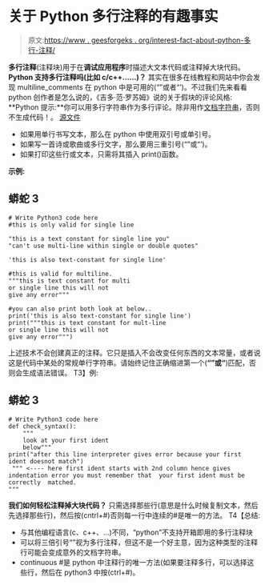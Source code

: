 # 关于 Python 多行注释的有趣事实

> 原文:[https://www . geesforgeks . org/interest-fact-about-python-多行-注释/](https://www.geeksforgeeks.org/interesting-fact-about-python-multi-line-comments/)

**多行注释**(注释块)用于在**调试应用程序**时描述大文本代码或注释掉大块代码。
**Python 支持多行注释吗(比如 c/c++……)？**
其实在很多在线教程和网站中你会发现 multiline_comments 在 python 中是可用的(“”或者“’)。不过我们先来看看 python 创作者是怎么说的，《吉多·范·罗苏姆》说的关于假块的评论风格:
**Python 提示:**你可以用多行字符串作为多行评论。除非用作[文档字符串](https://www.geeksforgeeks.org/python-docstrings/)，否则不生成代码！。
[源文件](https://twitter.com/gvanrossum/status/112670605505077248)

*   如果用单行书写文本，那么在 python 中使用双引号或单引号。
*   如果写一首诗或歌曲或多行文字，那么要用三重引号(“”或“’)。
*   如果打印这些行或文本，只需将其插入 print()函数。

**示例:**

## 蟒蛇 3

```
# Write Python3 code here
#this is only valid for single line

"this is a text constant for single line you"
"can't use multi-line within single or double quotes"

'this is also text-constant for single line'

#this is valid for multiline.
"""this is text constant for multi
or single line this will not
give any error"""

#you can also print both look at below..
print('this is also text-constant for single line')
print("""this is text constant for mult-line
or single line this will not
give any error""")
```

上述技术不会创建真正的注释。它只是插入不会改变任何东西的文本常量，或者说这是代码中某处的常规单行字符串。请始终记住正确缩进第一个(**“”或“**)匹配，否则会生成语法错误。
T3】例:

## 蟒蛇 3

```
# Write Python3 code here
def check_syntax():
    """
    look at your first ident
    below"""
print("after this line interpreter gives error because your first ident doesnot match")
 """ <---- here first ident starts with 2nd column hence gives indentation error you must remember that  your first ident must be correctly  matched.
"""
```

**我们如何轻松注释掉大块代码？**
只需选择那些行(意思是什么时候复制文本，然后先选择那些行)，然后按(cntrl+#)否则每一行中连续的#是唯一的方法。
T4【总结:

*   与其他编程语言(c、c++、…)不同，“python”不支持开箱即用的多行注释块
*   可以将三倍引号“”视为多行注释，但这不是一个好主意，因为这种类型的注释行可能会变成意外的文档字符串。
*   continuous #是 python 中注释行的唯一方法(如果要注释多行，可以选择这些行，然后在 python3 中按(ctrl+#)。